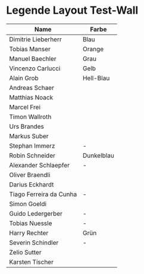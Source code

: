 # Legende Layout Test-Wall

| Name                    | Farbe      |
| ----------------------- | ---------- |
| Dimitrie Lieberherr     | Blau       |
| Tobias Manser           | Orange     |
| Manuel Baechler         | Grau       |
| Vincenzo Carlucci       | Gelb       |
| Alain Grob              | Hell-Blau  |
| Andreas Schaer          |            |
| Matthias Noack          |            |
| Marcel Frei             |            |
| Timon Wallroth          |            |
| Urs Brandes             |            |
| Markus Suber            |            |
| Stephan Immerz          | -          |
| Robin Schneider         | Dunkelblau |
| Alexander Schlaepfer    | -          |
| Oliver Braendli         |            |
| Darius Eckhardt         |            |
| Tiago Ferreira da Cunha | -          |
| Simon Goeldi            |            |
| Guido Ledergerber       | -          |
| Tobias Nuessle          | -          |
| Harry Rechter           | Grün       |
| Severin Schindler       | -          |
| Zelio Sutter            |            |
| Karsten Tischer         |            |
